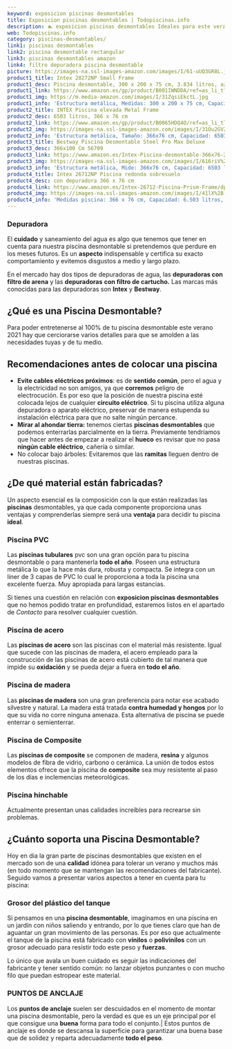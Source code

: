 ```yaml
---
keyword: exposicion piscinas desmontables
title: Exposicion piscinas desmontables | Todopiscinas.info
description: 🏊 exposicion piscinas desmontables Ideales para este verano 2021. Aquí puedes comprar exposicion piscinas desmontables y comparar con otras similares. No dejes escapar exposicion piscinas desmontables a un precio realmente tentador.
web: Todopiscinas.info
category: piscinas-desmontables/
link1: piscinas desmontables
link2: piscina desmontable rectangular
link3: piscinas desmontables amazon
link4: filtro depuradora piscina desmontable
picture: https://images-na.ssl-images-amazon.com/images/I/61-uUQ3GR8L.jpg
product1_title: Intex 28272NP Small Frame
product1_desc: Piscina desmontable, 300 x 200 x 75 cm, 3.834 litros, azul
product1_link: https://www.amazon.es/gp/product/B001IWNDDA/ref=as_li_tl?ie=UTF8&camp=3638&creative=24630&creativeASIN=B001IWNDDA&linkCode=as2&tag=todopiscinas0e-21&linkId=25b9d647487c889cb6ef56ed63f50ca1
product1_img: https://m.media-amazon.com/images/I/31ZqsiEkctL.jpg
product1_info: 'Estructura metálica, Medidas: 300 x 200 x 75 cm, Capacidad: 3.834 litros, Para 6 personas (+ 6 años), Fácil montaje, Forma rectangular'
product2_title: INTEX Piscina elevada Metal Frame
product2_desc: 6503 litros, 366 x 76 cm
product2_link: https://www.amazon.es/gp/product/B0065HDQ4O/ref=as_li_tl?ie=UTF8&camp=3638&creative=24630&creativeASIN=B0065HDQ4O&linkCode=as2&tag=todopiscinas0e-21&linkId=ed2430e3ba564d3527ee103df33ed7b3
product2_img: https://images-na.ssl-images-amazon.com/images/I/31Ou2GV2SAL.jpg
product2_info: 'Estructura metálica, Tamaño: 366x76 cm, Capacidad: 6503 litros, Forma circular, De 4 a 7 personas (+6 años)'
product3_title: Bestway Piscina Desmontable Steel Pro Max Deluxe
product3_desc: 366x100 Cm 56709
product3_link: https://www.amazon.es/Intex-Piscina-desmontable-366x76-28210NP/dp/B0065HDQ4O?__mk_es_ES=%C3%85M%C3%85%C5%BD%C3%95%C3%91&crid=25UQGV9HG2INI&dchild=1&keywords=piscinas+desmontables&qid=1615854176&sprefix=piscinas+dem%2Caps%2C201&sr=8-5&linkCode=ll1&tag=todopiscinas0e-21&linkId=34f200977c6cbaab1f3f4d9ac0e64755&language=es_ES&ref_=as_li_ss_tl
product3_img: https://images-na.ssl-images-amazon.com/images/I/616riV%2BiY3L.jpg
product3_info: 'Estructura metálica, Mide: 366x76 cm, Capacidad: 6503 litros, De 4 a 7 personas mayores de 6 años, Forma circular, Tecnología Super-Tough'
product4_title: Intex 26712NP Piscina redonda sobresuelo
product4_desc: con depuradora 366 x 76 cm
product4_link: https://www.amazon.es/Intex-26712-Piscina-Prism-Frame/dp/B07FB823GL?__mk_es_ES=%C3%85M%C3%85%C5%BD%C3%95%C3%91&dchild=1&keywords=piscinas+desmontables+con+depuradora&qid=1615936418&sr=8-5&linkCode=ll1&tag=todopiscinas0e-21&linkId=d98699de7830cd471766fa1daa36de34&language=es_ES&ref_=as_li_ss_tl
product4_img: https://images-na.ssl-images-amazon.com/images/I/41lX%2B-YpibL.jpg
product4_info: 'Medidas piscina: 366 x 76 cm, Capacidad: 6.503 litros, Incluye depuradora de cartucha A, Lona resistente triple capa'
---
```



<external-banner></external-banner>



### Depuradora

El **cuidado** y saneamiento del agua es algo que tenemos que tener en cuenta para nuestra piscina desmontable si pretendemos que perdure en los meses futuros. Es un **aspecto** indispensable y certifica su exacto comportamiento y evitemos disgustos a medio y largo plazo.

En el mercado hay dos tipos de depuradoras de agua, las **depuradoras con filtro de arena** y  las **depuradoras** **con filtro de cartucho.** Las marcas más conocidas para las depuradoras son **Intex** y **Bestway**.
## ¿Qué es una Piscina Desmontable?



Para poder entretenerse al 100% de tu piscina desmontable este verano 2021 hay que cerciorarse varios detalles para que se amolden a las necesidades tuyas y de tu medio.


## Recomendaciones antes de colocar una piscina



*   **Evite cables eléctricos próximos**: es de **sentido común**, pero el agua y la electricidad no son amigos, ya que **corremos** peligro de electrocución. Es por eso que la posición de nuestra piscina esté colocada lejos de cualquier **circuito eléctrico**. Si tu piscina utiliza alguna depuradora o aparato eléctrico, preservar de manera estupenda su instalación eléctrica para que no salte ningún percance.
*   **Mirar al ahondar tierra:** tenemos ciertas **piscinas desmontables** que podemos enterrarlas parcialmente en la tierra. Previamente tendríamos que hacer antes de empezar a realizar el **hueco** es revisar que no pasa **ningún cable eléctrico**, cañería o similar.
*   No colocar bajo árboles: Evitaremos que las **ramitas** lleguen dentro de nuestras piscinas.


## ¿De qué material están fabricadas?

Un aspecto esencial es la composición con la que están realizadas las **piscinas** desmontables, ya que cada componente proporciona unas ventajas y comprenderlas siempre será una **ventaja** para decidir tu piscina **ideal**.


### Piscina  PVC

Las **piscinas tubulares** pvc son una gran opción para tu piscina desmontable o para mantenerla **todo el año**. Poseen una estructura metálica lo que la hace más dura, robusta y compacta. Se integra con un liner de 3 capas de PVC lo cual le proporciona a toda la piscina una excelente fuerza. Muy apropiada para largas estancias.

Si tienes una cuestión en relación con **exposicion piscinas desmontables** que no hemos podido tratar en profundidad, estaremos listos en el apartado de _Contacto_ para resolver cualquier cuestión.


### Piscina de acero

Las **piscinas de acero** son las piscinas con el material más resistente. Igual que sucede con las piscinas de madera, el acero empleado para la construcción de las piscinas de acero está cubierto de tal manera que impide su **oxidación** y se pueda dejar a fuera en **todo el año**.


### Piscina de madera

Las **piscinas de madera** son una gran preferencia para notar ese acabado silvestre y natural. La madera está tratada **contra humedad y hongos** por lo que su vida no corre ninguna amenaza. Esta alternativa de piscina se puede enterrar o semienterrar.


### Piscina de Composite

Las **piscinas de composite** se componen de madera, **resina** y algunos modelos de fibra de vidrio, carbono o cerámica. La unión de todos estos elementos ofrece que la piscina de **composite** sea muy resistente al paso de los días e inclemencias meteorológicas.


### Piscina hinchable

 Actualmente presentan unas calidades increíbles para recrearse sin problemas.


## ¿Cuánto soporta una Piscina Desmontable?

Hoy en dia la gran parte de piscinas desmontables que existen en el mercado son de una **calidad** idónea para tolerar un verano y muchos más (en todo momento que se mantengan las recomendaciones del fabricante). Seguido vamos a presentar varios aspectos a tener en cuenta para tu piscina:


### Grosor del plástico del tanque

Si pensamos en una **piscina desmontable**, imaginamos en una piscina en un jardín con niños saliendo y entrando, por lo que tienes claro que han de aguantar un gran movimiento de las personas. Es por eso que actualmente el tanque de la piscina está fabricado con **vinilos** o **polivinilos** con un grosor adecuado para resistir todo este peso y **fuerzas**.

Lo único que avala un	 buen cuidado es seguir las indicaciones del fabricante y tener sentido común: no lanzar objetos punzantes o con mucho filo que puedan estropear este material.


### PUNTOS DE ANCLAJE

Los **puntos de anclaje** suelen ser descuidados en el momento de montar una piscina desmontable, pero la verdad es que es un eje principal por el que consigue una **buena** forma para todo el conjunto.| Estos puntos de anclaje es donde se descansa la superficie para garantizar una buena base que de solidez y reparta adecuadamente **todo el peso**.

<stats-list :link1=link1 :link2=link2 :link3=link3 :link4=link4 :category=category></stats-list>

<brand-panel :title=product1_title :desc=product1_desc :img=product1_img :link=product1_link></brand-panel>